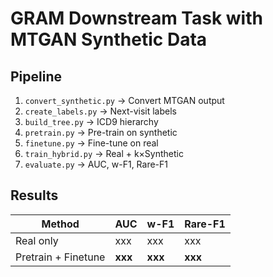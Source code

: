 # GRAM Downstream Task with MTGAN Synthetic Data

## Pipeline
1. `convert_synthetic.py` → Convert MTGAN output
2. `create_labels.py` → Next-visit labels
3. `build_tree.py` → ICD9 hierarchy
4. `pretrain.py` → Pre-train on synthetic
5. `finetune.py` → Fine-tune on real
6. `train_hybrid.py` → Real + k×Synthetic
7. `evaluate.py` → AUC, w-F1, Rare-F1

## Results
| Method | AUC | w-F1 | Rare-F1 |
|--------|-----|------|---------|
| Real only | xxx | xxx | xxx |
| Pretrain + Finetune | **xxx** | **xxx** | **xxx** |

